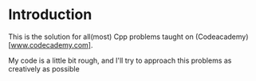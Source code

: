 # Introduction 
This is the solution for all(most) Cpp problems taught on (Codeacademy)[www.codecademy.com].

My code is a little bit rough, and I'll try to approach this problems as creatively as possible